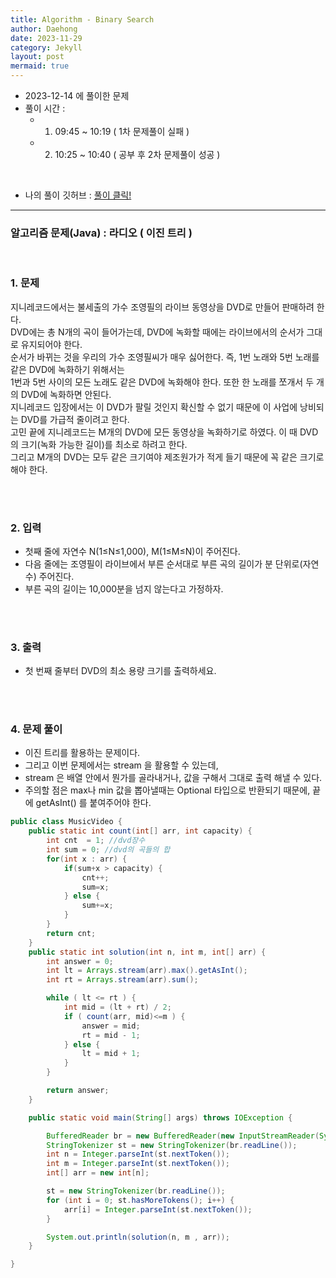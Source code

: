 ```yaml
---
title: Algorithm - Binary Search
author: Daehong
date: 2023-11-29
category: Jekyll
layout: post
mermaid: true
---
```


* 2023-12-14 에 풀이한 문제
* 풀이 시간 :
	* 1. 09:45 ~ 10:19 ( 1차 문제풀이 실패 )
    * 2. 10:25 ~ 10:40 ( 공부 후 2차 문제풀이 성공 )


<br>

* 나의 풀이 깃허브 : 
[풀이 클릭!](https://github.com/JeonDaehong/study-java-algorithm/blob/main/sorting_and_searching/MusicVideo.java)

<hr>

### 알고리즘 문제(Java) : 라디오 ( 이진 트리 )

<br>

### 1. 문제
지니레코드에서는 불세출의 가수 조영필의 라이브 동영상을 DVD로 만들어 판매하려 한다.
<br>
DVD에는 총 N개의 곡이 들어가는데, DVD에 녹화할 때에는 라이브에서의 순서가 그대로 유지되어야 한다.
<br>
순서가 바뀌는 것을 우리의 가수 조영필씨가 매우 싫어한다. 즉, 1번 노래와 5번 노래를 같은 DVD에 녹화하기 위해서는
<br>
1번과 5번 사이의 모든 노래도 같은 DVD에 녹화해야 한다. 또한 한 노래를 쪼개서 두 개의 DVD에 녹화하면 안된다.
<br>
지니레코드 입장에서는 이 DVD가 팔릴 것인지 확신할 수 없기 때문에 이 사업에 낭비되는 DVD를 가급적 줄이려고 한다.
<br>
고민 끝에 지니레코드는 M개의 DVD에 모든 동영상을 녹화하기로 하였다. 이 때 DVD의 크기(녹화 가능한 길이)를 최소로 하려고 한다.
<br>
그리고 M개의 DVD는 모두 같은 크기여야 제조원가가 적게 들기 때문에 꼭 같은 크기로 해야 한다.

<br>
<br>

### 2. 입력
* 첫째 줄에 자연수 N(1≤N≤1,000), M(1≤M≤N)이 주어진다.
* 다음 줄에는 조영필이 라이브에서 부른 순서대로 부른 곡의 길이가 분 단위로(자연수) 주어진다.
* 부른 곡의 길이는 10,000분을 넘지 않는다고 가정하자.

<br>
<br>

### 3. 출력
* 첫 번째 줄부터 DVD의 최소 용량 크기를 출력하세요.

<br>
<br>

### 4. 문제 풀이
* 이진 트리를 활용하는 문제이다.
* 그리고 이번 문제에서는 stream 을 활용할 수 있는데,
* stream 은 배열 안에서 뭔가를 골라내거나, 값을 구해서 그대로 출력 해낼 수 있다.
* 주의할 점은 max나 min 값을 뽑아낼때는 Optional 타입으로 반환되기 때문에, 끝에 getAsInt() 를 붙여주어야 한다.


```java
public class MusicVideo {
    public static int count(int[] arr, int capacity) {
        int cnt  = 1; //dvd장수
        int sum = 0; //dvd의 곡들의 합
        for(int x : arr) {
            if(sum+x > capacity) {
                cnt++;
                sum=x;
            } else {
                sum+=x;
            }
        }
        return cnt;
    }
    public static int solution(int n, int m, int[] arr) {
        int answer = 0;
        int lt = Arrays.stream(arr).max().getAsInt();
        int rt = Arrays.stream(arr).sum();

        while ( lt <= rt ) {
            int mid = (lt + rt) / 2;
            if ( count(arr, mid)<=m ) {
                answer = mid;
                rt = mid - 1;
            } else {
                lt = mid + 1;
            }
        }

        return answer;
    }

    public static void main(String[] args) throws IOException {

        BufferedReader br = new BufferedReader(new InputStreamReader(System.in));
        StringTokenizer st = new StringTokenizer(br.readLine());
        int n = Integer.parseInt(st.nextToken());
        int m = Integer.parseInt(st.nextToken());
        int[] arr = new int[n];

        st = new StringTokenizer(br.readLine());
        for (int i = 0; st.hasMoreTokens(); i++) {
            arr[i] = Integer.parseInt(st.nextToken());
        }

        System.out.println(solution(n, m , arr));
    }

}
```
		

<br>
<br>
<br>
<br>
<br>